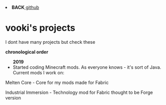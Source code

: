  <p><li><b>BACK</b><a href="/index"> github</a></li></p>
<h1>vooki's projects</h1>
<p>I dont have many projects but check these</p>
<p><b>chronological order</b></p>
<ul>
<b>2019</b>
  <li>Started coding Minecraft mods. As everyone knows - it's sort of Java. Current mods I work on:</li>
  </ul>
  <p>Melten Core - Core for my mods made for Fabric<p>
  <p>Industrial Immersion - Technology mod for Fabric thought to be Forge version</p>
